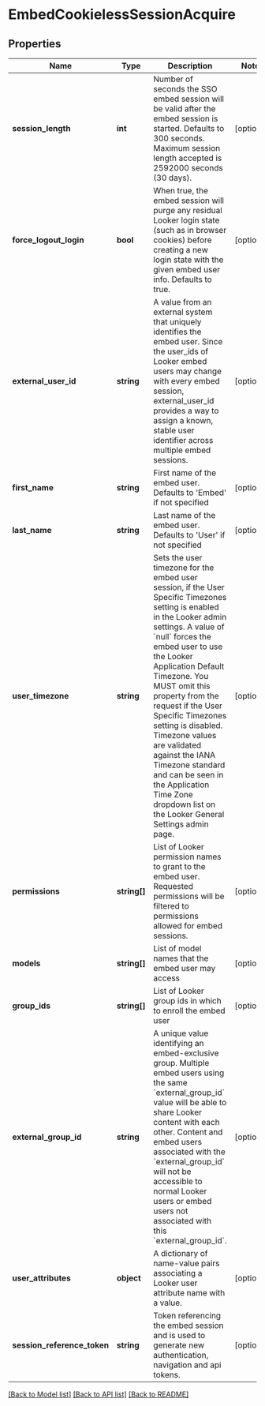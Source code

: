 # EmbedCookielessSessionAcquire

## Properties
Name | Type | Description | Notes
------------ | ------------- | ------------- | -------------
**session_length** | **int** | Number of seconds the SSO embed session will be valid after the embed session is started. Defaults to 300 seconds. Maximum session length accepted is 2592000 seconds (30 days). | [optional] 
**force_logout_login** | **bool** | When true, the embed session will purge any residual Looker login state (such as in browser cookies) before creating a new login state with the given embed user info. Defaults to true. | [optional] 
**external_user_id** | **string** | A value from an external system that uniquely identifies the embed user. Since the user_ids of Looker embed users may change with every embed session, external_user_id provides a way to assign a known, stable user identifier across multiple embed sessions. | [optional] 
**first_name** | **string** | First name of the embed user. Defaults to &#39;Embed&#39; if not specified | [optional] 
**last_name** | **string** | Last name of the embed user. Defaults to &#39;User&#39; if not specified | [optional] 
**user_timezone** | **string** | Sets the user timezone for the embed user session, if the User Specific Timezones setting is enabled in the Looker admin settings. A value of &#x60;null&#x60; forces the embed user to use the Looker Application Default Timezone. You MUST omit this property from the request if the User Specific Timezones setting is disabled. Timezone values are validated against the IANA Timezone standard and can be seen in the Application Time Zone dropdown list on the Looker General Settings admin page. | [optional] 
**permissions** | **string[]** | List of Looker permission names to grant to the embed user. Requested permissions will be filtered to permissions allowed for embed sessions. | [optional] 
**models** | **string[]** | List of model names that the embed user may access | [optional] 
**group_ids** | **string[]** | List of Looker group ids in which to enroll the embed user | [optional] 
**external_group_id** | **string** | A unique value identifying an embed-exclusive group. Multiple embed users using the same &#x60;external_group_id&#x60; value will be able to share Looker content with each other. Content and embed users associated with the &#x60;external_group_id&#x60; will not be accessible to normal Looker users or embed users not associated with this &#x60;external_group_id&#x60;. | [optional] 
**user_attributes** | **object** | A dictionary of name-value pairs associating a Looker user attribute name with a value. | [optional] 
**session_reference_token** | **string** | Token referencing the embed session and is used to generate new authentication, navigation and api tokens. | [optional] 

[[Back to Model list]](../README.md#documentation-for-models) [[Back to API list]](../README.md#documentation-for-api-endpoints) [[Back to README]](../README.md)


